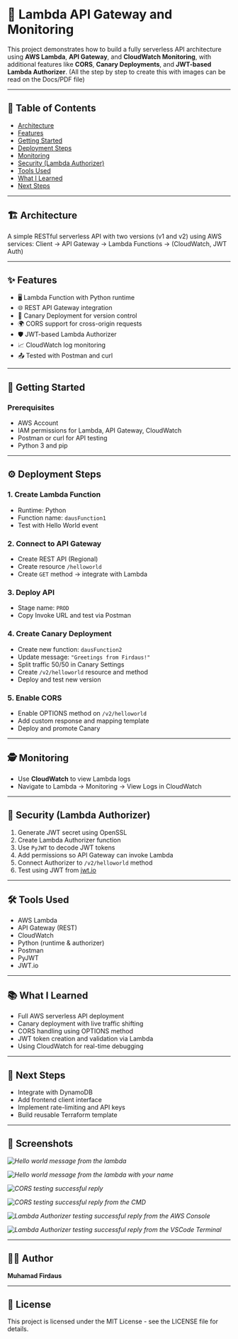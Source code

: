 # 🧩 Lambda API Gateway and Monitoring

This project demonstrates how to build a fully serverless API architecture using **AWS Lambda**, **API Gateway**, and **CloudWatch Monitoring**, with additional features like **CORS**, **Canary Deployments**, and **JWT-based Lambda Authorizer**. (All the step by step to create this with images can be read on the Docs/PDF file)

---

## 📌 Table of Contents

- [Architecture](#architecture)
- [Features](#features)
- [Getting Started](#getting-started)
- [Deployment Steps](#deployment-steps)
- [Monitoring](#monitoring)
- [Security (Lambda Authorizer)](#security-lambda-authorizer)
- [Tools Used](#tools-used)
- [What I Learned](#what-i-learned)
- [Next Steps](#next-steps)

---

## 🏗️ Architecture

A simple RESTful serverless API with two versions (v1 and v2) using AWS services:
Client → API Gateway → Lambda Functions → (CloudWatch, JWT Auth)

---

## ✨ Features

- 🖥️ Lambda Function with Python runtime
- 🌐 REST API Gateway integration
- 🔁 Canary Deployment for version control
- 🌍 CORS support for cross-origin requests
- 🛡️ JWT-based Lambda Authorizer
- 📈 CloudWatch log monitoring
- 📤 Tested with Postman and curl

---

## 🚀 Getting Started

### Prerequisites

- AWS Account
- IAM permissions for Lambda, API Gateway, CloudWatch
- Postman or curl for API testing
- Python 3 and pip

---

## ⚙️ Deployment Steps

### 1. Create Lambda Function

- Runtime: Python
- Function name: `dausFunction1`
- Test with Hello World event

### 2. Connect to API Gateway

- Create REST API (Regional)
- Create resource `/helloworld`
- Create `GET` method → integrate with Lambda

### 3. Deploy API

- Stage name: `PROD`
- Copy Invoke URL and test via Postman

### 4. Create Canary Deployment

- Create new function: `dausFunction2`
- Update message: `"Greetings from Firdaus!"`
- Split traffic 50/50 in Canary Settings
- Create `/v2/helloworld` resource and method
- Deploy and test new version

### 5. Enable CORS

- Enable OPTIONS method on `/v2/helloworld`
- Add custom response and mapping template
- Deploy and promote Canary

---

## 🕵️ Monitoring

- Use **CloudWatch** to view Lambda logs
- Navigate to Lambda → Monitoring → View Logs in CloudWatch

---

## 🔐 Security (Lambda Authorizer)

1. Generate JWT secret using OpenSSL
2. Create Lambda Authorizer function
3. Use `PyJWT` to decode JWT tokens
4. Add permissions so API Gateway can invoke Lambda
5. Connect Authorizer to `/v2/helloworld` method
6. Test using JWT from [jwt.io](https://jwt.io)

---

## 🛠️ Tools Used

- AWS Lambda
- API Gateway (REST)
- CloudWatch
- Python (runtime & authorizer)
- Postman
- PyJWT
- JWT.io

---

## 📚 What I Learned

- Full AWS serverless API deployment
- Canary deployment with live traffic shifting
- CORS handling using OPTIONS method
- JWT token creation and validation via Lambda
- Using CloudWatch for real-time debugging

---

## 🔮 Next Steps

- Integrate with DynamoDB
- Add frontend client interface
- Implement rate-limiting and API keys
- Build reusable Terraform template

---

## 📸 Screenshots

_![Hello world message from the lambda](img/helloworld1.png)_

_![Hello world message from the lambda with your name](img/helloworld2.png)_

_![CORS testing successful reply](img/CORS.png)_

_![CORS testing successful reply from the CMD](img/CORS2.png)_

_![Lambda Authorizer testing successful reply from the AWS Console](img/authorizer.png)_

_![Lambda Authorizer testing successful reply from the VSCode Terminal](img/authorizer2.png)_

---

## 👨‍💻 Author

**Muhamad Firdaus**

---

## 📄 License

This project is licensed under the MIT License - see the LICENSE file for details.

